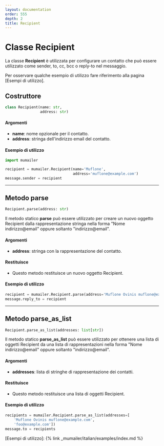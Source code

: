 ```yaml
---
layout: documentation
order: 555
depth: 2
title: Recipient
---
```


# Classe Recipient

La classe **Recipient** è utilizzata per configurare un contatto che può essere
utilizzato come sender, to, cc, bcc o reply-to nel messaggio.

Per osservare qualche esempio di utilizzo fare riferimento alla pagina
[Esempi di utilizzo].

## Costruttore

```python
class Recipient(name: str,
                address: str)
```

#### Argomenti

- **name**: nome opzionale per il contatto.
- **address**: stringa dell'indirizzo email del contatto.

#### Esempio di utilizzo

```python
import mumailer

recipient = mumailer.Recipient(name='Muflone',
                               address='muflone@example.com')
message.sender = recipient
```

---

## Metodo parse

```python
Recipient.parse(address: str)
```

Il metodo statico **parse** può essere utilizzato per creare un nuovo oggetto
Recipient dalla rappresentazione stringa nella forma "Nome indirizzo@email"
oppure soltanto "indirizzo@email".

#### Argomenti

- **address**: stringa con la rappresentazione del contatto.

#### Restituisce

- Questo metodo restituisce un nuovo oggetto Recipient.

#### Esempio di utilizzo

```python
recipient = mumailer.Recipient.parse(address='Muflone Ovinis muflone@example.com')
message.reply_to = recipient
```

---

## Metodo parse_as_list

```python
Recipient.parse_as_list(addresses: list[str])
```

Il metodo statico **parse_as_list** può essere utilizzato per ottenere una lista
di oggetti Recipient da una lista di rappresentazioni nella forma
"Nome indirizzo@email" oppure soltanto "indirizzo@email".

#### Argomenti

- **addresses**: lista di stringhe di rappresentazione dei contatti.

#### Restituisce

- Questo metodo restituisce una lista di oggetti Recipient.

#### Esempio di utilizzo

```python
recipients = mumailer.Recipient.parse_as_list(addresses=[
    'Muflone Ovinis muflone@example.com',
    'foo@example.com'])
message.to = recipients
```

[Esempi di utilizzo]: {% link _mumailer/italian/examples/index.md %}
